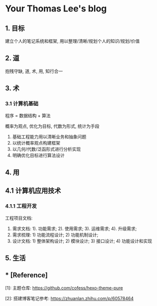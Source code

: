 # Your Thomas Lee's blog

## 1. 目标

建立个人的笔记系统和框架, 用以整理/清晰/规划个人的知识/规划/价值



## 2. 道

抱残守缺, 道, 术, 用, 知行合一



## 3. 术

### 3.1 计算机基础

程序 = 数据结构 + 算法

概率为观点, 优化为目标, 代数为形式, 统计为手段

1. 基础工程能力用以清晰业务和抽象问题
2. 以统计概率观点构建框架
3. 以几何/代数/泛函形式进行分析实现
4. 明确优化目标进行算法设计



## 4. 用



## 4.1 计算机应用技术



### 4.1.1 工程开发

工程项目文档:

1. 需求文档: 1). 功能需求; 2). 使用需求; 3). 运维需求; 4). 升级需求;
2. 需求梳理: 1) 功能流程设计; 2) 功能机制设计; 
3. 设计文档: 1) 整体架构设计; 2) 模块设计; 3) 接口设计; 4) 功能设计和实现





## 5. 生活





## *  [Reference]

[1]: 主题仓库: https://github.com/cofess/hexo-theme-pure

[2]: 搭建博客笔记参考: https://zhuanlan.zhihu.com/p/60578464

